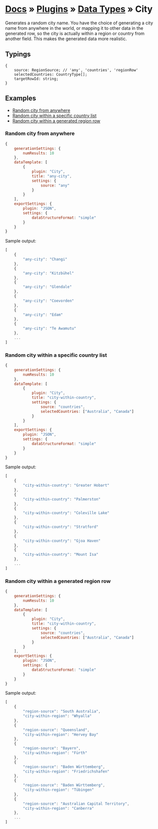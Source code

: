 # [Docs](../../../../../docs/README.md) &raquo; [Plugins](../../README.md) &raquo; [Data Types](../README.md) &raquo; City

Generates a random city name. You have the choice of generating a city name from anywhere in the world, or mapping
it to other data in the generated row, so the city is actually within a region or country from another field. This makes 
the generated data more realistic.

## Typings

```
{
    source: RegionSource; // 'any', 'countries', 'regionRow'
    selectedCountries: CountryType[];
    targetRowId: string;
}
```

## Examples

- [Random city from anywhere](#random-city-from-anywhere)
- [Random city within a specific country list](#random-city-within-a-specific-country-list)
- [Random city within a generated region row](#random-city-within-a-generated-region-row)


### Random city from anywhere

```javascript
{
    generationSettings: {
        numResults: 10
    },
    dataTemplate: [
        {
            plugin: "City",
            title: "any-city",
            settings: {
                source: "any"
            }
        }
    ],
    exportSettings: {
        plugin: "JSON",
        settings: {
            dataStructureFormat: "simple"
        }
    }
}
```

Sample output:

```javascript
[
    {
        "any-city": "Changi"
    },
    {
        "any-city": "Kitzbühel"
    },
    {
        "any-city": "Glendale"
    },
    {
        "any-city": "Coevorden"
    },
    {
        "any-city": "Edam"
    },
    {
        "any-city": "Te Awamutu"
    },
    ...
]
```

### Random city within a specific country list

```javascript
{
    generationSettings: {
        numResults: 10
    },
    dataTemplate: [
        {
            plugin: "City",
            title: "city-within-country",
            settings: {
                source: "countries",
                selectedCountries: ["Australia", "Canada"]
            }
        }
    ],
    exportSettings: {
        plugin: "JSON",
        settings: {
            dataStructureFormat: "simple"
        }
    }
}
```

Sample output:

```javascript
[
    {
        "city-within-country": "Greater Hobart"
    },
    {
        "city-within-country": "Palmerston"
    },
    {
        "city-within-country": "Coleville Lake"
    },
    {
        "city-within-country": "Stratford"
    },
    {
        "city-within-country": "Gjoa Haven"
    },
    {
        "city-within-country": "Mount Isa"
    },
    ...
]
```

### Random city within a generated region row

```javascript
{
    generationSettings: {
        numResults: 10
    },
    dataTemplate: [
        {
            plugin: "City",
            title: "city-within-country",
            settings: {
                source: "countries",
                selectedCountries: ["Australia", "Canada"]
            }
        }
    ],
    exportSettings: {
        plugin: "JSON",
        settings: {
            dataStructureFormat: "simple"
        }
    }
}
```

Sample output:

```javascript
[
    {
        "region-source": "South Australia",
        "city-within-region": "Whyalla"
    },
    {
        "region-source": "Queensland",
        "city-within-region": "Hervey Bay"
    },
    {
        "region-source": "Bayern",
        "city-within-region": "Fürth"
    },
    {
        "region-source": "Baden Württemberg",
        "city-within-region": "Friedrichshafen"
    },
    {
        "region-source": "Baden Württemberg",
        "city-within-region": "Tübingen"
    },
    {
        "region-source": "Australian Capital Territory",
        "city-within-region": "Canberra"
    },
    ...
]
```
